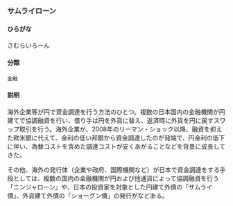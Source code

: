 <div style="display:none;">

## [あ行](securities-terms?id=あ行)
## [か行](securities-terms?id=か行)
## [さ行](securities-terms?id=さ行)

</div>

### サムライローン

#### ひらがな

さむらいろーん

#### 分類

`金融`

#### 説明

海外企業等が円で資金調達を行う方法のひとつ。複数の日本国内の金融機関が円建てで協調融資を行い、借り手は円を外貨に替え、返済時に外貨を円に戻すスワップ取引を行う。海外企業が、2008年のリーマン・ショック以降、融資を抑えた欧米銀に代えて、金利の低い邦銀から資金調達したのが発端で、円金利の低下に伴い、為替コストを含めた調達コストが安くあがることなどを背景に成長してきた。
 
その他、海外の発行体（企業や政府、国際機関など）が日本で資金調達をする手段としては、複数の国内の金融機関が円および他通貨によって協調融資を行う「ニンジャローン」や、日本の投資家を対象とした円建て外債の「サムライ債」、外貨建て外債の「ショーグン債」の発行がなどある。

<div style="display:none;">

## [た行](securities-terms?id=た行)
## [な行](securities-terms?id=な行)
## [は行](securities-terms?id=は行)
## [ま行](securities-terms?id=ま行)
## [や行](securities-terms?id=や行)
## [ら行](securities-terms?id=ら行)
## [わ行](securities-terms?id=わ行)
## [英数字・記号](securities-terms?id=英数字・記号)

</div>

